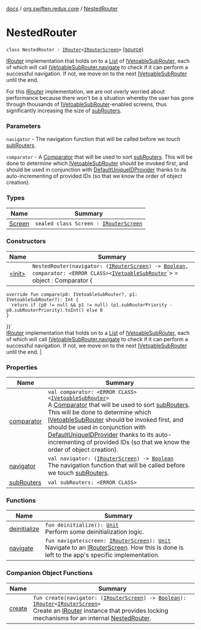 [docs](../../index.md) / [org.swiften.redux.core](../index.md) / [NestedRouter](./index.md)

# NestedRouter

`class NestedRouter : `[`IRouter`](../-i-router/index.md)`<`[`IRouterScreen`](../-i-router-screen.md)`>` [(source)](https://github.com/protoman92/KotlinRedux/tree/master/common\common-core\src\main\kotlin/org/swiften/redux/core/NestedRouter.kt#L26)

[IRouter](../-i-router/index.md) implementation that holds on to a [List](https://kotlinlang.org/api/latest/jvm/stdlib/kotlin.collections/-list/index.html) of [IVetoableSubRouter](../-i-vetoable-sub-router/index.md), each of which will
call [IVetoableSubRouter.navigate](../-i-vetoable-sub-router/navigate.md) to check if it can perform a successful navigation. If not, we
move on to the next [IVetoableSubRouter](../-i-vetoable-sub-router/index.md) until the end.

For this [IRouter](../-i-router/index.md) implementation, we are not overly worried about performance because there
won't be a situation whereby the user has gone through thousands of [IVetoableSubRouter](../-i-vetoable-sub-router/index.md)-enabled
screens, thus significantly increasing the size of [subRouters](sub-routers.md).

### Parameters

`navigator` - The navigation function that will be called before we touch [subRouters](sub-routers.md).

`comparator` - A [Comparator](#) that will be used to sort [subRouters](sub-routers.md). This will be done to
determine which [IVetoableSubRouter](../-i-vetoable-sub-router/index.md) should be invoked first, and should be used in conjunction
with [DefaultUniqueIDProvider](../-default-unique-i-d-provider/index.md) thanks to its auto-incrementing of provided IDs (so that we know
the order of object creation).

### Types

| Name | Summary |
|---|---|
| [Screen](-screen/index.md) | `sealed class Screen : `[`IRouterScreen`](../-i-router-screen.md) |

### Constructors

| Name | Summary |
|---|---|
| [&lt;init&gt;](-init-.md) | `NestedRouter(navigator: (`[`IRouterScreen`](../-i-router-screen.md)`) -> `[`Boolean`](https://kotlinlang.org/api/latest/jvm/stdlib/kotlin/-boolean/index.html)`, comparator: <ERROR CLASS><`[`IVetoableSubRouter`](../-i-vetoable-sub-router/index.md)`> = object : Comparator<IVetoableSubRouter> {
    override fun compare(p0: IVetoableSubRouter?, p1: IVetoableSubRouter?): Int {
      return if (p0 != null && p1 != null) (p1.subRouterPriority - p0.subRouterPriority).toInt() else 0
    }
  })`<br>[IRouter](../-i-router/index.md) implementation that holds on to a [List](https://kotlinlang.org/api/latest/jvm/stdlib/kotlin.collections/-list/index.html) of [IVetoableSubRouter](../-i-vetoable-sub-router/index.md), each of which will call [IVetoableSubRouter.navigate](../-i-vetoable-sub-router/navigate.md) to check if it can perform a successful navigation. If not, we move on to the next [IVetoableSubRouter](../-i-vetoable-sub-router/index.md) until the end. |

### Properties

| Name | Summary |
|---|---|
| [comparator](comparator.md) | `val comparator: <ERROR CLASS><`[`IVetoableSubRouter`](../-i-vetoable-sub-router/index.md)`>`<br>A [Comparator](#) that will be used to sort [subRouters](sub-routers.md). This will be done to determine which [IVetoableSubRouter](../-i-vetoable-sub-router/index.md) should be invoked first, and should be used in conjunction with [DefaultUniqueIDProvider](../-default-unique-i-d-provider/index.md) thanks to its auto-incrementing of provided IDs (so that we know the order of object creation). |
| [navigator](navigator.md) | `val navigator: (`[`IRouterScreen`](../-i-router-screen.md)`) -> `[`Boolean`](https://kotlinlang.org/api/latest/jvm/stdlib/kotlin/-boolean/index.html)<br>The navigation function that will be called before we touch [subRouters](sub-routers.md). |
| [subRouters](sub-routers.md) | `val subRouters: <ERROR CLASS>` |

### Functions

| Name | Summary |
|---|---|
| [deinitialize](deinitialize.md) | `fun deinitialize(): `[`Unit`](https://kotlinlang.org/api/latest/jvm/stdlib/kotlin/-unit/index.html)<br>Perform some deinitialization logic. |
| [navigate](navigate.md) | `fun navigate(screen: `[`IRouterScreen`](../-i-router-screen.md)`): `[`Unit`](https://kotlinlang.org/api/latest/jvm/stdlib/kotlin/-unit/index.html)<br>Navigate to an [IRouterScreen](../-i-router-screen.md). How this is done is left to the app's specific implementation. |

### Companion Object Functions

| Name | Summary |
|---|---|
| [create](create.md) | `fun create(navigator: (`[`IRouterScreen`](../-i-router-screen.md)`) -> `[`Boolean`](https://kotlinlang.org/api/latest/jvm/stdlib/kotlin/-boolean/index.html)`): `[`IRouter`](../-i-router/index.md)`<`[`IRouterScreen`](../-i-router-screen.md)`>`<br>Create an [IRouter](../-i-router/index.md) instance that provides locking mechanisms for an internal [NestedRouter](./index.md). |
